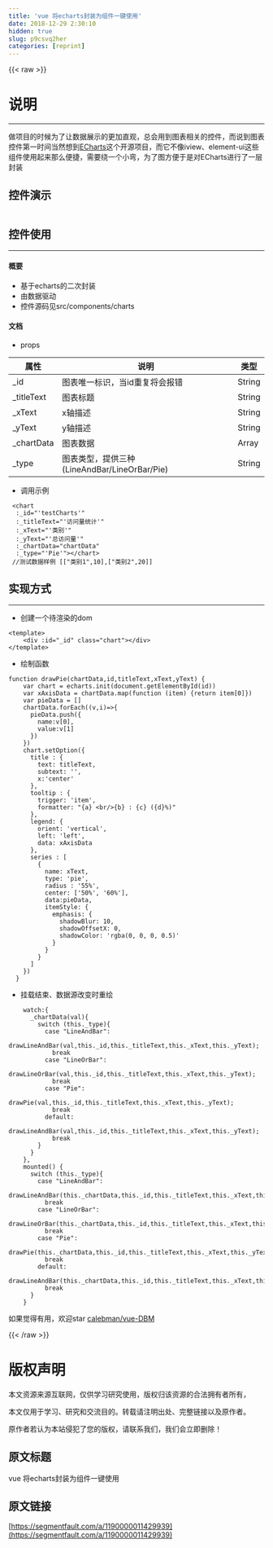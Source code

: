 ```yaml
---
title: 'vue 将echarts封装为组件一键使用' 
date: 2018-12-29 2:30:10
hidden: true
slug: p9csvq2her
categories: [reprint]
---
```


{{< raw >}}

                    
<h1 id="articleHeader0">说明</h1>
<hr>
<p>做项目的时候为了让数据展示的更加直观，总会用到图表相关的控件，而说到图表控件第一时间当然想到<a href="http://echarts.baidu.com/examples.html" rel="nofollow noreferrer" target="_blank">ECharts</a>这个开源项目，而它不像iview、element-ui这些组件使用起来那么便捷，需要绕一个小弯，为了图方便于是对ECharts进行了一层封装</p>
<h2 id="articleHeader1">控件演示</h2>
<p><span class="img-wrap"><img data-src="/img/remote/1460000011429944?w=1513&amp;h=759" src="https://static.alili.tech/img/remote/1460000011429944?w=1513&amp;h=759" alt="" title="" style="cursor: pointer;"></span></p>
<h2 id="articleHeader2">控件使用</h2>
<hr>
<h4>概要</h4>
<ul>
<li>基于echarts的二次封装</li>
<li>由数据驱动</li>
<li>控件源码见src/components/charts</li>
</ul>
<h4>文档</h4>
<ul><li>props</li></ul>
<table>
<thead><tr>
<th>属性</th>
<th>说明</th>
<th>类型</th>
</tr></thead>
<tbody>
<tr>
<td>_id</td>
<td>图表唯一标识，当id重复将会报错</td>
<td>String</td>
</tr>
<tr>
<td>_titleText</td>
<td>图表标题</td>
<td>String</td>
</tr>
<tr>
<td>_xText</td>
<td>x轴描述</td>
<td>String</td>
</tr>
<tr>
<td>_yText</td>
<td>y轴描述</td>
<td>String</td>
</tr>
<tr>
<td>_chartData</td>
<td>图表数据</td>
<td>Array</td>
</tr>
<tr>
<td>_type</td>
<td>图表类型，提供三种(LineAndBar/LineOrBar/Pie)</td>
<td>String</td>
</tr>
</tbody>
</table>
<ul><li>调用示例</li></ul>
<div class="widget-codetool" style="display:none;">
      <div class="widget-codetool--inner">
      <span class="selectCode code-tool" data-toggle="tooltip" data-placement="top" title="" data-original-title="全选"></span>
      <span type="button" class="copyCode code-tool" data-toggle="tooltip" data-placement="top" data-clipboard-text=" <chart
  :_id=&quot;'testCharts'&quot;
  :_titleText=&quot;'访问量统计'&quot;
  :_xText=&quot;'类别'&quot;
  :_yText=&quot;'总访问量'&quot;
  :_chartData=&quot;chartData&quot;
  :_type=&quot;'Pie'&quot;></chart>
 //测试数据样例 [[&quot;类别1&quot;,10],[&quot;类别2&quot;,20]]" title="" data-original-title="复制"></span>
      <span type="button" class="saveToNote code-tool" data-toggle="tooltip" data-placement="top" title="" data-original-title="放进笔记"></span>
      </div>
      </div><pre class="hljs elixir"><code> &lt;chart
  <span class="hljs-symbol">:_id=<span class="hljs-string">"'testCharts'"</span></span>
  <span class="hljs-symbol">:_titleText=<span class="hljs-string">"'访问量统计'"</span></span>
  <span class="hljs-symbol">:_xText=<span class="hljs-string">"'类别'"</span></span>
  <span class="hljs-symbol">:_yText=<span class="hljs-string">"'总访问量'"</span></span>
  <span class="hljs-symbol">:_chartData=<span class="hljs-string">"chartData"</span></span>
  <span class="hljs-symbol">:_type=<span class="hljs-string">"'Pie'"</span>&gt;&lt;/chart&gt;</span>
 /<span class="hljs-regexp">/测试数据样例 [["类别1",10],["类别2",20]]</span></code></pre>
<h2 id="articleHeader3">实现方式</h2>
<hr>
<ul><li>创建一个待渲染的dom</li></ul>
<div class="widget-codetool" style="display:none;">
      <div class="widget-codetool--inner">
      <span class="selectCode code-tool" data-toggle="tooltip" data-placement="top" title="" data-original-title="全选"></span>
      <span type="button" class="copyCode code-tool" data-toggle="tooltip" data-placement="top" data-clipboard-text="<template>
    <div :id=&quot;_id&quot; class=&quot;chart&quot;></div>
</template>" title="" data-original-title="复制"></span>
      <span type="button" class="saveToNote code-tool" data-toggle="tooltip" data-placement="top" title="" data-original-title="放进笔记"></span>
      </div>
      </div><pre class="hljs applescript"><code>&lt;template&gt;
    &lt;<span class="hljs-keyword">div</span> :<span class="hljs-built_in">id</span>=<span class="hljs-string">"_id"</span> <span class="hljs-built_in">class</span>=<span class="hljs-string">"chart"</span>&gt;&lt;/<span class="hljs-keyword">div</span>&gt;
&lt;/template&gt;</code></pre>
<ul><li>绘制函数</li></ul>
<div class="widget-codetool" style="display:none;">
      <div class="widget-codetool--inner">
      <span class="selectCode code-tool" data-toggle="tooltip" data-placement="top" title="" data-original-title="全选"></span>
      <span type="button" class="copyCode code-tool" data-toggle="tooltip" data-placement="top" data-clipboard-text="function drawPie(chartData,id,titleText,xText,yText) {
    var chart = echarts.init(document.getElementById(id))
    var xAxisData = chartData.map(function (item) {return item[0]})
    var pieData = []
    chartData.forEach((v,i)=>{
      pieData.push({
        name:v[0],
        value:v[1]
      })
    })
    chart.setOption({
      title : {
        text: titleText,
        subtext: '',
        x:'center'
      },
      tooltip : {
        trigger: 'item',
        formatter: &quot;{a} <br/>{b} : {c} ({d}%)&quot;
      },
      legend: {
        orient: 'vertical',
        left: 'left',
        data: xAxisData
      },
      series : [
        {
          name: xText,
          type: 'pie',
          radius : '55%',
          center: ['50%', '60%'],
          data:pieData,
          itemStyle: {
            emphasis: {
              shadowBlur: 10,
              shadowOffsetX: 0,
              shadowColor: 'rgba(0, 0, 0, 0.5)'
            }
          }
        }
      ]
    })
  }" title="" data-original-title="复制"></span>
      <span type="button" class="saveToNote code-tool" data-toggle="tooltip" data-placement="top" title="" data-original-title="放进笔记"></span>
      </div>
      </div><pre class="hljs vim"><code><span class="hljs-function"><span class="hljs-keyword">function</span> <span class="hljs-title">drawPie</span><span class="hljs-params">(chartData,id,titleText,xText,yText)</span> {</span>
    var chart = echarts.init(document.getElementById(id))
    var xAxisData = chartData.<span class="hljs-keyword">map</span>(<span class="hljs-function"><span class="hljs-keyword">function</span> <span class="hljs-params">(item)</span> {<span class="hljs-title">return</span> <span class="hljs-title">item</span>[0]})</span>
    var pieData = []
    chartData.forEach((v,i)=&gt;{
      pieData.push({
        name:v[<span class="hljs-number">0</span>],
        value:v[<span class="hljs-number">1</span>]
      })
    })
    chart.setOption({
      title : {
        tex<span class="hljs-variable">t:</span> titleText,
        subtex<span class="hljs-variable">t:</span> <span class="hljs-string">''</span>,
        <span class="hljs-keyword">x</span>:<span class="hljs-string">'center'</span>
      },
      tooltip : {
        trigger: <span class="hljs-string">'item'</span>,
        formatter: <span class="hljs-string">"{a} &lt;br/&gt;{b} : {c} ({d}%)"</span>
      },
      legend: {
        orien<span class="hljs-variable">t:</span> <span class="hljs-string">'vertical'</span>,
        lef<span class="hljs-variable">t:</span> <span class="hljs-string">'left'</span>,
        dat<span class="hljs-variable">a:</span> xAxisData
      },
      series : [
        {
          name: xText,
          <span class="hljs-built_in">type</span>: <span class="hljs-string">'pie'</span>,
          radius : <span class="hljs-string">'55%'</span>,
          <span class="hljs-keyword">center</span>: [<span class="hljs-string">'50%'</span>, <span class="hljs-string">'60%'</span>],
          dat<span class="hljs-variable">a:pieData</span>,
          itemStyle: {
            emphasi<span class="hljs-variable">s:</span> {
              shadowBlur: <span class="hljs-number">10</span>,
              shadowOffsetX: <span class="hljs-number">0</span>,
              shadowColor: <span class="hljs-string">'rgba(0, 0, 0, 0.5)'</span>
            }
          }
        }
      ]
    })
  }</code></pre>
<ul><li>挂载结束、数据源改变时重绘</li></ul>
<div class="widget-codetool" style="display:none;">
      <div class="widget-codetool--inner">
      <span class="selectCode code-tool" data-toggle="tooltip" data-placement="top" title="" data-original-title="全选"></span>
      <span type="button" class="copyCode code-tool" data-toggle="tooltip" data-placement="top" data-clipboard-text="    watch:{
      _chartData(val){
        switch (this._type){
          case &quot;LineAndBar&quot;:
            drawLineAndBar(val,this._id,this._titleText,this._xText,this._yText);
            break
          case &quot;LineOrBar&quot;:
            drawLineOrBar(val,this._id,this._titleText,this._xText,this._yText);
            break
          case &quot;Pie&quot;:
            drawPie(val,this._id,this._titleText,this._xText,this._yText);
            break
          default:
            drawLineAndBar(val,this._id,this._titleText,this._xText,this._yText);
            break
        }
      }
    },
    mounted() {
      switch (this._type){
        case &quot;LineAndBar&quot;:
          drawLineAndBar(this._chartData,this._id,this._titleText,this._xText,this._yText);
          break
        case &quot;LineOrBar&quot;:
          drawLineOrBar(this._chartData,this._id,this._titleText,this._xText,this._yText);
          break
        case &quot;Pie&quot;:
          drawPie(this._chartData,this._id,this._titleText,this._xText,this._yText);
          break
        default:
          drawLineAndBar(this._chartData,this._id,this._titleText,this._xText,this._yText);
          break
      }
    }" title="" data-original-title="复制"></span>
      <span type="button" class="saveToNote code-tool" data-toggle="tooltip" data-placement="top" title="" data-original-title="放进笔记"></span>
      </div>
      </div><pre class="hljs kotlin"><code>    watch:{
      _chartData(<span class="hljs-keyword">val</span>){
        switch (<span class="hljs-keyword">this</span>._type){
          case <span class="hljs-string">"LineAndBar"</span>:
            drawLineAndBar(<span class="hljs-keyword">val</span>,<span class="hljs-keyword">this</span>._id,<span class="hljs-keyword">this</span>._titleText,<span class="hljs-keyword">this</span>._xText,<span class="hljs-keyword">this</span>._yText);
            <span class="hljs-keyword">break</span>
          case <span class="hljs-string">"LineOrBar"</span>:
            drawLineOrBar(<span class="hljs-keyword">val</span>,<span class="hljs-keyword">this</span>._id,<span class="hljs-keyword">this</span>._titleText,<span class="hljs-keyword">this</span>._xText,<span class="hljs-keyword">this</span>._yText);
            <span class="hljs-keyword">break</span>
          case <span class="hljs-string">"Pie"</span>:
            drawPie(<span class="hljs-keyword">val</span>,<span class="hljs-keyword">this</span>._id,<span class="hljs-keyword">this</span>._titleText,<span class="hljs-keyword">this</span>._xText,<span class="hljs-keyword">this</span>._yText);
            <span class="hljs-keyword">break</span>
          <span class="hljs-keyword">default</span>:
            drawLineAndBar(<span class="hljs-keyword">val</span>,<span class="hljs-keyword">this</span>._id,<span class="hljs-keyword">this</span>._titleText,<span class="hljs-keyword">this</span>._xText,<span class="hljs-keyword">this</span>._yText);
            <span class="hljs-keyword">break</span>
        }
      }
    },
    mounted() {
      switch (<span class="hljs-keyword">this</span>._type){
        case <span class="hljs-string">"LineAndBar"</span>:
          drawLineAndBar(<span class="hljs-keyword">this</span>._chartData,<span class="hljs-keyword">this</span>._id,<span class="hljs-keyword">this</span>._titleText,<span class="hljs-keyword">this</span>._xText,<span class="hljs-keyword">this</span>._yText);
          <span class="hljs-keyword">break</span>
        case <span class="hljs-string">"LineOrBar"</span>:
          drawLineOrBar(<span class="hljs-keyword">this</span>._chartData,<span class="hljs-keyword">this</span>._id,<span class="hljs-keyword">this</span>._titleText,<span class="hljs-keyword">this</span>._xText,<span class="hljs-keyword">this</span>._yText);
          <span class="hljs-keyword">break</span>
        case <span class="hljs-string">"Pie"</span>:
          drawPie(<span class="hljs-keyword">this</span>._chartData,<span class="hljs-keyword">this</span>._id,<span class="hljs-keyword">this</span>._titleText,<span class="hljs-keyword">this</span>._xText,<span class="hljs-keyword">this</span>._yText);
          <span class="hljs-keyword">break</span>
        <span class="hljs-keyword">default</span>:
          drawLineAndBar(<span class="hljs-keyword">this</span>._chartData,<span class="hljs-keyword">this</span>._id,<span class="hljs-keyword">this</span>._titleText,<span class="hljs-keyword">this</span>._xText,<span class="hljs-keyword">this</span>._yText);
          <span class="hljs-keyword">break</span>
      }
    }</code></pre>
<p>如果觉得有用，欢迎star <a href="https://github.com/calebman/vue-DBM" rel="nofollow noreferrer" target="_blank">calebman/vue-DBM</a></p>

                
{{< /raw >}}

# 版权声明
本文资源来源互联网，仅供学习研究使用，版权归该资源的合法拥有者所有，

本文仅用于学习、研究和交流目的。转载请注明出处、完整链接以及原作者。

原作者若认为本站侵犯了您的版权，请联系我们，我们会立即删除！

## 原文标题
vue 将echarts封装为组件一键使用

## 原文链接
[https://segmentfault.com/a/1190000011429939](https://segmentfault.com/a/1190000011429939)

